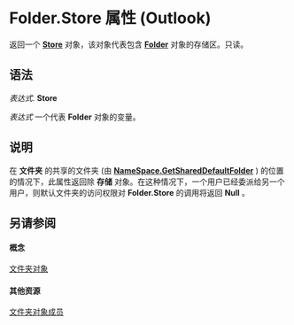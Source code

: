 
# Folder.Store 属性 (Outlook)

返回一个  **[Store](1eb22fe9-8849-7476-5388-2515b48591b9.md)** 对象，该对象代表包含 **[Folder](3cf6cda8-6d70-666e-2643-9d9c5b9cacfc.md)** 对象的存储区。只读。


## 语法

 _表达式_. **Store**

 _表达式_ 一个代表 **Folder** 对象的变量。


## 说明

在 **文件夹** 的共享的文件夹 (由 **[NameSpace.GetSharedDefaultFolder](e2196423-e4f2-2797-c16c-dc54e2c0f7d2.md)** ) 的位置的情况下，此属性返回除 **存储** 对象。在这种情况下，一个用户已经委派给另一个用户，则默认文件夹的访问权限对 **Folder.Store** 的调用将返回 **Null** 。


## 另请参阅


#### 概念


[文件夹对象](3cf6cda8-6d70-666e-2643-9d9c5b9cacfc.md)
#### 其他资源


[文件夹对象成员](788acd42-377a-1803-7713-50e45086e2d1.md)